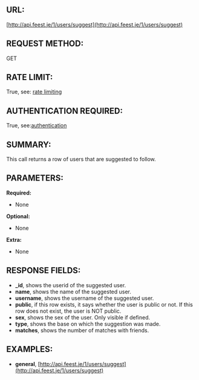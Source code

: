 URL:
----
[http://api.feest.je/1/users/suggest](http://api.feest.je/1/users/suggest)

REQUEST METHOD:
---------------
GET

RATE LIMIT:
-----------
True, see: [rate limiting](parts/rate-limiting.md)

AUTHENTICATION REQUIRED:
------------------------
True, see:[authentication](parts/authentication.md)

SUMMARY:
--------
This call returns a row of users that are suggested to follow.

PARAMETERS:
-----------

**Required:**

 - None

**Optional:**

 - None
 
**Extra:**

 - None

RESPONSE FIELDS:
----------------

 - **_id**, shows the userid of the suggested user.
 - **name**, shows the name of the suggested user.
 - **username**, shows the username of the suggested user.
 - **public**, if this row exists, it says whether the user is public or not. If this row does not exist, the user is NOT public.
 - **sex**, shows the sex of the user. Only visible if defined.
 - **type**, shows the base on which the suggestion was made.
 - **matches**, shows the number of matches with friends.

EXAMPLES:
---------
 - **general**, [http://api.feest.je/1/users/suggest](http://api.feest.je/1/users/suggest)